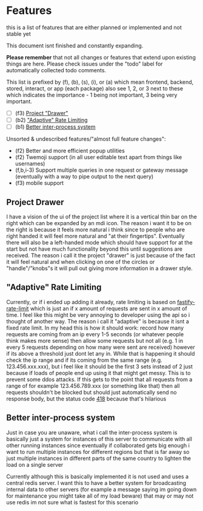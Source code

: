 # Features
this is a list of features that are either planned or implemented and not stable yet

This document isnt finished and constantly expanding.

**Please remember** that not all changes or features that extend upon existing things are here. Please check issues under the "todo" label for automatically collected todo comments.

This list is prefixed by (f), (b), (s), (i), or (a) which mean frontend, backend, stored, interact, or app (each package) also see 1, 2, or 3 next to these which indicates the importance - 1 being not important, 3 being very important.

 - [ ] (f3) [Project "Drawer"](#project-drawer)
 - [ ] (b2) ["Adaptive" Rate Limiting](#adaptive-rate-limiting)
 - [ ] (b1) [Better inter-process system](#better-inter-process-system)

Unsorted & undescribed features/"almost full feature changes":

 - (f2) Better and more efficient popup utilities
 - (f2) Twemoji support (in all user editable text apart from things like usernames)
 - (f,b,i-3) Support multiple queries in one request or gateway message (eventually with a way to pipe output to the next query)
 - (f3) mobile support

## Project Drawer
I have a vision of the ui of the project list where it is a vertical thin bar on the right which can be expanded by an mdi icon. The reason i want it to be on the right is because it feels more natural i think since to people who are right handed it will feel more natural and "at their fingertips". Eventually there will also be a left-handed mode which should have support for at the start but not have much functionality beyond this until suggestions are received.
The reason i call it the project "drawer" is just because of the fact it will feel natural and when clicking on one of the circles or "handle"/"knobs"s it will pull out giving more information in a drawer style.

## "Adaptive" Rate Limiting
Currently, or if i ended up adding it already, rate limiting is based on [fastify-rate-limit](https://github.com/fastify/fastify-rate-limit) which is just an if x amount of requests are sent in x amount of time. I feel like this might be very annoying to developer using the api so i thought of another way.
The reason i call it "adaptive" is because it isnt a fixed rate limit. In my head this is how it should work: record how many requests are coming from an ip every 1-5 seconds (or whatever people think makes more sense) then allow some requests but not all (e.g. 1 in every 5 requests depending on how many were sent are received) however if its above a threshold just dont let any in. While that is happening it should check the ip range and if its coming from the same range (e.g. 123.456.xxx.xxx), but i feel like it should be the first 3 sets instead of 2 just because if loads of people end up using it that might get messy. This is to prevent some ddos attacks. If this gets to the point that all requests from a range of for example 123.456.789.xxx (or something like that) then all requests shouldn't be blocked but should just automatically send no response body, but the status code [418](https://github.com/fastify/fastify-rate-limit) because that's hilarious

## Better inter-process system
Just in case you are unaware, what i call the inter-process system is basically just a system for instances of this server to communicate with all other running instances since eventually if collaborated gets big enough i want to run multiple instances for different regions but that is far away so just multiple instances in different parts of the same country to lighten the load on a single server

Currently although this is basically implemented it is not used and uses a central redis server. I want this to have a better system for broadcasting internal data to other servers (for example a message saying im going down for maintenance you might take all of my load beware) that may or may not use redis im not sure what is fastest for this scenario
